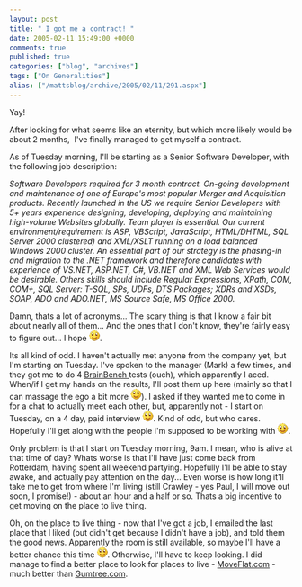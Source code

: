 ```yaml
---
layout: post
title: " I got me a contract! "
date: 2005-02-11 15:49:00 +0000
comments: true
published: true
categories: ["blog", "archives"]
tags: ["On Generalities"]
alias: ["/mattsblog/archive/2005/02/11/291.aspx"]
---
```

<!-- more -->

<P>Yay!</P>
 <P>After looking for what seems like an eternity, but which more likely&nbsp;would be about 2 months, &nbsp;I've finally managed to get myself a contract.</P>
 <P>As of Tuesday morning, I'll be starting as a Senior Software Developer, with the following job description:</P>
 <BLOCKQUOTEdir=ltr style="MARGIN-RIGHT: 0px">
 <P><EM>Software Developers required for 3 month contract. On-going development and maintenance of one of Europe's most popular Merger and Acquisition products. Recently launched in the US we require Senior Developers with 5+ years experience designing, developing, deploying and maintaining high-volume Websites globally. Team player is essential. Our current environment/requirement is ASP, VBScript, JavaScript, HTML/DHTML, SQL Server 2000 clustered) and XML/XSLT running on a load balanced Windows 2000 cluster. An essential part of our strategy is the phasing-in and migration to the .NET framework and therefore candidates with experience of VS.NET, ASP.NET, C#, VB.NET and XML Web Services would be desirable. Others skills should include Regular Expressions, XPath, COM, COM+, SQL Server: T-SQL, SPs, UDFs, DTS Packages; XDRs and XSDs, SOAP, ADO and ADO.NET, MS Source Safe, MS Office 2000.</EM></P></BLOCKQUOTE>
 <P dir=ltr>Damn, thats a lot of acronyms... The scary thing is that I know a fair bit about nearly all of them... And the ones that I don't know, they're fairly easy to figure out... I hope <IMG alt=":)" class="emoticon" src="/images/emotions/emotion-1.gif" border=0>.</P>
 <P dir=ltr>Its all kind of odd. I haven't actually met anyone from the company yet, but I'm starting on Tuesday. I've spoken to the manager (Mark) a few times, and they got me to do 4 <A href="http://www.brainbench.com">BrainBench </A>tests (ouch), which apparently I aced. When/if I get my hands on the results, I'll post them up here (mainly so that I can massage the ego a bit more <IMG alt=":)" class="emoticon" src="/images/emotions/emotion-1.gif" border=0>). I asked if they wanted me to come in for a chat to actually meet each other, but, apparently not - I start on Tuesday, on a 4 day, paid interview <IMG alt=":)" class="emoticon" src="/images/emotions/emotion-1.gif" border=0>. Kind of odd, but who cares. Hopefully I'll get along with the people I'm supposed to be working with <IMG alt=":)" class="emoticon" src="/images/emotions/emotion-1.gif" border=0>.</P>
 <P dir=ltr>Only problem is that I start on Tuesday morning, 9am. I mean, who is alive at that time of day? Whats worse is that I'll have just come back from Rotterdam, having spent all weekend partying. Hopefully I'll be able to stay awake, and actually pay attention on the day... Even worse is how long it'll take me to get from where I'm living (still Crawley - yes Paul, I will move out soon, I promise!) - about an hour and a half or so. Thats a big incentive to get moving on the place to live thing.</P>
 <P dir=ltr>Oh, on the place to live thing - now that I've got a job, I emailed the last place that I liked (but didn't get because I didn't have a job), and told them the good news. Apparently the room is still available, so maybe I'll have a better chance this time <IMG alt=":)" class="emoticon" src="/images/emotions/emotion-1.gif" border=0>. Otherwise, I'll have to keep looking. I did manage to find a better place to look for places to live - <A href="http://www.moveflat.com">MoveFlat.com</A>&nbsp;- much better than <A href="http://www.gumtree.com">Gumtree.com</A>.</P>
 <P dir=ltr><RAMBLE mode="off/"></P>
